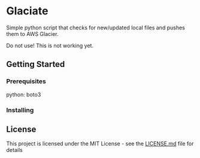 # Glaciate

Simple python script that checks for new/updated local files and pushes them to AWS Glacier.

Do not use! This is not working yet. 

## Getting Started

### Prerequisites

python: boto3 

### Installing

## License

This project is licensed under the MIT License - see the [LICENSE.md](LICENSE.md) file for details



